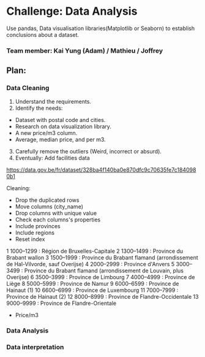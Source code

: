 # Challenge: Data Analysis
Use pandas, Data visualisation libraries(Matplotlib or Seaborn) to establish conclusions about a dataset.

### Team member: Kai Yung (Adam) / Mathieu / Joffrey 

## Plan:

### Data Cleaning
1. Understand the requirements.
2. Identify the needs:
  - Dataset with postal code and cities.
  - Research on data visualization library.
  - A new price/m3 column.
  - Average, median price, and per m3.
3. Carefully remove the outliers (Weird, incorrect or absurd).
4. Eventually: Add facilities data

https://data.gov.be/fr/dataset/328ba4f140ba0e870dfc9c70635fe7c1840980b1

Cleaning:
- Drop the duplicated rows
- Move columns (city_name)
- Drop columns with unique value
- Check each columns's properties
- Include provinces
- Include regions
- Reset index

1	1000–1299 : Région de Bruxelles-Capitale
2	1300–1499 :  Province du Brabant wallon
3	1500–1999 :  Province du Brabant flamand (arrondissement de Hal-Vilvorde, sauf Overijse)
4	2000–2999 :  Province d'Anvers
5	3000–3499 :  Province du Brabant flamand (arrondissement de Louvain, plus Overijse)
6	3500–3999 :  Province de Limbourg
7	4000–4999 :  Province de Liège
8	5000–5999 : Province de Namur
9	6000–6599 :  Province de Hainaut (1)
10	6600–6999 :  Province de Luxembourg
11	7000–7999 :  Province de Hainaut (2)
12	8000–8999 :  Province de Flandre-Occidentale
13	9000–9999 :  Province de Flandre-Orientale


- Price/m3
### Data Analysis


### Data interpretation

